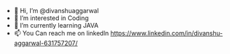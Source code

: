 - 👋 Hi, I’m @divanshuaggarwal
- 👀 I’m interested in Coding
- 🌱 I’m currently learning JAVA
- 📫 You Can reach me on linkedln https://www.linkedin.com/in/divanshu-aggarwal-631757207/

<!---
divanshuaggarwal1/divanshuaggarwal1 is a ✨ special ✨ repository because its `README.md` (this file) appears on your GitHub profile.
You can click the Preview link to take a look at your changes.
--->
